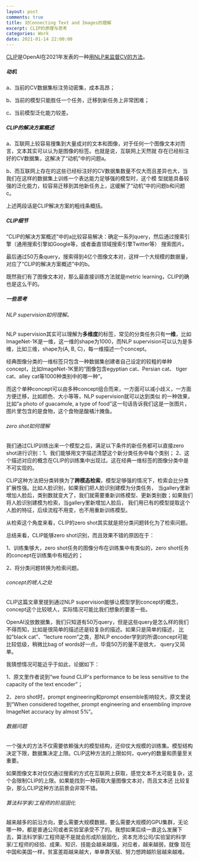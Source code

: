 ```yaml
---
layout: post
comments: true
title: 对Connecting Text and Images的理解
excerpt: CLIP的原理与思考
categories: Work
date: 2021-01-14 22:00:00
---
```


[CLIP](https://openai.com/blog/clip/#rf17)是OpenAI在2021年发表的一种[用NLP来监督CV的方法](https://cdn.openai.com/papers/Learning_Transferable_Visual_Models_From_Natural_Language.pdf)。

##### 动机

a、当前的CV数据集标注劳动密集，成本高昂；

b、当前的模型只能胜任一个任务，迁移到新任务上非常困难；

c、当前模型泛化能力较差。

##### CLIP的解决方案概述

a、互联网上较容易搜集到大量成对的文本和图像，对于任何一个图像文本对而言，文本其实可以认为是图像的标签。也就是说，互联网上天然就
存在已经标注好的CV数据集，这解决了“动机”中的问题a。

b、而互联网上存在的这些已经标注好的CV数据集数量不仅大而且差异也大，当我们在这样的数据集上训练一个表达能力足够强的模型时，这个模
型就能具备较强的泛化能力，较容易迁移到其他新任务上，这缓解了“动机”中的问题b和问题c。

上述两段话是CLIP解决方案的粗线条概括。

##### CLIP细节

“CLIP的解决方案概述”中的a比较容易解决：确定一系列query，然后通过搜索引擎（通用搜索引擎如Google等，或者垂直领域搜索引擎Twitter等）
搜索图片。

最后通过50万条query，搜索得到4亿个图像文本对，这样一个大规模的数据量，对应了“CLIP的解决方案概述”中的b。

既然我们有了图像文本对，那么最直接训练方法就是metric learning，CLIP的确也是这么干的。

##### 一些思考

###### NLP supervision如何理解。

NLP supervision其实可以理解为**多维度**的标签，常见的分类任务只有**一维**，比如ImageNet-1K是一维，这一维的shape为1000，而NLP 
supervision可以认为是多维，比如三维，shape为(A, B, C)，每一维描述一个concept。

经典图像分类的一维标签只包含一种数据集创建者自己设定的较粗的单种concept，比如ImageNet-1K里的“图像包含egyptian cat、Persian cat、
tiger cat、alley cat等1000种类别中的哪一种”。

而这个单种concept可以由多种concept组合而来，一方面可以减小歧义，一方面方便迁移，比如颜色、大小等等，NLP supervision就可以达到类似
的一种效果，比如“a photo of guacamole, a type of food”这一句话告诉我们这是一张图片，图片里包含的是食物，这个食物是酸橘汁腌鱼。

###### zero shot如何理解

我们通过CLIP训练出来一个模型之后，满足以下条件的新任务都可以直接zero shot进行识别：1、我们能够用文字描述清楚这个新分类任务中每个类别；
2、这个描述对应的概念在CLIP的训练集中出现过。这在经典一维标签的图像分类中是不可实现的。

CLIP这种方法把分类转换为了**跨模态检索**，模型足够强的情况下，检索会比分类扩展性强。比如人脸识别，如果我们把人脸识别建模为分类任务，
当gallery里新增加人脸后，类别数就变大了，我们就需要重新训练模型、更新类别数；如果我们将人脸识别建模为检索，当gallery里新增加人脸后，
我们用已有的模型提取这个人脸的特征，后续流程不用变，也不用重新训练模型。

从检索这个角度来看，CLIP的zero shot其实就是把分类问题转化为了检索问题。

总结来看，CLIP能够zero shot识别，而且效果不错的原因在于：

1、训练集够大，zero shot任务的图像分布在训练集中有类似的，zero shot任务的concept在训练集中有相近的；

2、将分类问题转换为检索问题。

###### concept的唬人之处
CLIP这篇文章里提到通过NLP supervision能够让模型学到concept的概念，concept这个比较唬人，实际情况可能比我们想象的要差一些。

OpenAI没放数据集，我们只知道有50万query，但是这些query是怎么样的我们不得而知，比如是很简单的描述还是较复杂的描述。如果只是简单的描述，
比如“black cat”、“lecture room”之类，那NLP encoder学到的所谓concept可能比较低级，稍微比bag of words好一点，毕竟50万的量不是很大，
query又简单。

我猜想情况可能近乎于如此，论据如下：

1、原文里作者说到“we found CLIP's performance to be less sensitive to the capacity of the text encoder”；

2、zero shot时，prompt engineering和prompt ensemble影响较大，原文里说到“When considered together, prompt
engineering and ensembling improve ImageNet accuracy
by almost 5%”。

###### 数据问题

一个强大的方法不仅需要依赖强大的模型结构，还仰仗大规模的训练集。模型结构决定下限，数据集决定上限。CLIP这种方法的上限如何，query的数量和质量至关重要。

如果图像文本对仅仅通过搜索的方式在互联网上获取，感觉文本不太可能复杂，这个会限制CLIP的上限。如果能找到一种获取大量图像文本对，而且文本还
比较复杂，那么CLIP这种方法前景会非常不错。

###### 算法科学家/工程师的阶层固化

越来越多的前沿方向，要么需要大规模数据，要么需要大规模的GPU集群，无论哪一种，都是普通公司或者实验室承受不了的。我想如果后续一直这么发展下
去，算法科学家/工程师是不是就会形成阶层固化，资本充沛公司/实验室的科学家/工程师的经验、成果、知识、技能会越来越强，对应者，越来越弱，就像
现在中国和美国一样，贫富差距越来越大，单单靠天赋、努力想跨越阶层越来越难。
